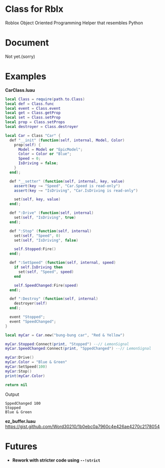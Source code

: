 # Class for Rblx
Roblox Object Oriented Programming Helper that resembles Python

# Document
Not yet.(sorry)

# Examples
**CarClass.luau**
```lua
local Class = require(path.to.Class)
local def = Class.func
local event = Class.event
local get = Class.getProp
local set = Class.setProp
local prop = Class.setProps
local destroyer = Class.destroyer

local Car = Class "Car" {
  def "__init" (function(self, internal, Model, Color)
    prop(self) {
      Model = Model or "EpicModel";
      Color = Color or "Blue";
      Speed = 0;
      IsDriving = false;
    }
  end);

  def "__setter" (function(self, internal, key, value)
    assert(key ~= "Speed", "Car.Speed is read-only")
    assert(key ~= "IsDriving", "Car.IsDriving is read-only")

    set(self, key, value)
  end);

  def ":Drive" (function(self, internal)
    set(self, "IsDriving", true)
  end);

  def ":Stop" (function(self, internal)
    set(self, "Speed", 0)
    set(self, "IsDriving", false)

    self.Stopped:Fire()
  end);

  def ":SetSpeed" (function(self, internal, speed)
    if self.IsDriving then
      set(self, "Speed", speed)
    end

    self.SpeedChanged:Fire(speed)
  end);

  def ":Destroy" (function(self, internal)
    destroyer(self)
  end);

  event "Stopped";
  event "SpeedChanged";
}

local myCar = Car.new("bung-bung car", "Red & Yellow")

myCar.Stopped:Connect(print, "Stopped") --// LemonSignal
myCar.SpeedChanged:Connect(print, "SppedChanged") --// LemonSignal

myCar:Drive()
myCar.Color = "Blue & Green"
myCar:SetSpeed(100)
myCar:Stop()
print(myCar.Color)

return nil
```
Output
```
SppedChanged 100
Stopped
Blue & Green
```

**ez_buffer.luau**
https://gist.github.com/Word30210/1b0ebc0a7960c4e426ae4270c2178054

# Futures

- **Rework with stricter code using `--!strict`**
